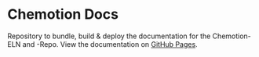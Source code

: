 # Chemotion Docs

Repository to bundle, build & deploy the documentation for the Chemotion-ELN and -Repo.
View the documentation on [GitHub Pages](https://ptrxyz.github.io/chemotion-docs/).
